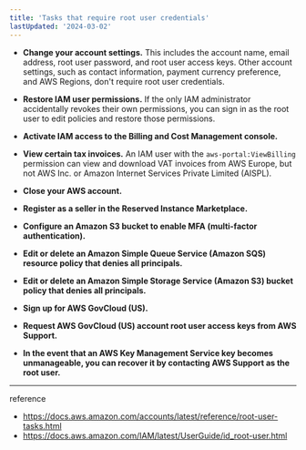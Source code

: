 ```yaml
---
title: 'Tasks that require root user credentials'
lastUpdated: '2024-03-02'
---
```


- **Change your account settings.** This includes the account name, email address, root user password, and root user access keys. Other account settings, such as contact information, payment currency preference, and AWS Regions, don't require root user credentials.

- **Restore IAM user permissions.** If the only IAM administrator accidentally revokes their own permissions, you can sign in as the root user to edit policies and restore those permissions.

- **Activate IAM access to the Billing and Cost Management console.**

- **View certain tax invoices.** An IAM user with the `aws-portal:ViewBilling` permission can view and download VAT invoices from AWS Europe, but not AWS Inc. or Amazon Internet Services Private Limited (AISPL).

- **Close your AWS account.**

- **Register as a seller in the Reserved Instance Marketplace.**

- **Configure an Amazon S3 bucket to enable MFA (multi-factor authentication).**

- **Edit or delete an Amazon Simple Queue Service (Amazon SQS) resource policy that denies all principals.**

- **Edit or delete an Amazon Simple Storage Service (Amazon S3) bucket policy that denies all principals.**

- **Sign up for AWS GovCloud (US).**

- **Request AWS GovCloud (US) account root user access keys from AWS Support.**

- **In the event that an AWS Key Management Service key becomes unmanageable, you can recover it by contacting AWS Support as the root user.**

---
reference
- https://docs.aws.amazon.com/accounts/latest/reference/root-user-tasks.html
- https://docs.aws.amazon.com/IAM/latest/UserGuide/id_root-user.html